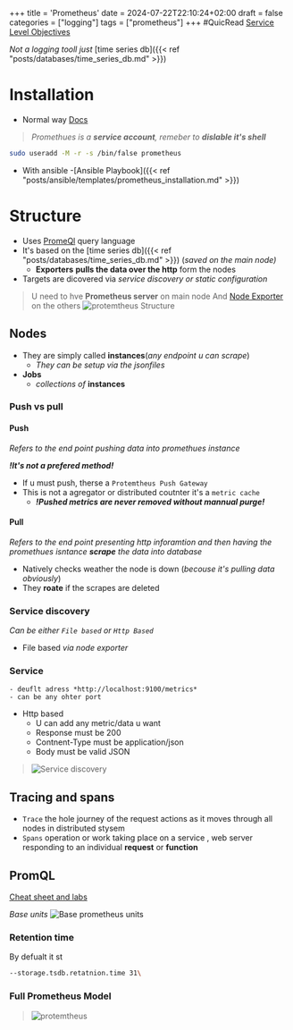 +++
title = 'Prometheus'
date = 2024-07-22T22:10:24+02:00
draft = false
categories = ["logging"]
tags = ["prometheus"]
+++
#QuicRead
[Service Level Objectives](https://sre.google/sre-book/service-level-objectives/)

*Not a logging tooll just* [time series db]({{< ref "posts/databases/time_series_db.md" >}}) 
# Installation
- Normal way
[Docs](https://stevescargall.com/blog/2021/12/how-to-install-prometheus-and-grafana-on-fedora-server/)

> *Promethues  is a **service account**, remeber to* ***dislable it's shell*** 
```bash
sudo useradd -M -r -s /bin/false prometheus
```
- With ansible 
    -[Ansible Playbook]({{< ref "posts/ansible/templates/prometheus_installation.md" >}})



# Structure  
- Uses [PromeQl](https://prometheus.io/docs/prometheus/latest/querying/basics/) query language 
- It's based on the [time series db]({{< ref "posts/databases/time_series_db.md" >}}) (*saved on the main node)*
    - **Exporters** **pulls the data over the http** form the nodes 
- Targets are dicovered via *service discovery or static configuration* 
>U need to hve **Prometheus server** on main node
>And [Node Exporter]() on the others
>![protemtheus Structure](/Notes/prometheus_structure.png)



## Nodes 
- They are simply  called **instances**(*any endpoint u can scrape*)
    - *They can be setup via the jsonfiles*
- **Jobs**
    - *collections of* **instances**



###  Push vs pull 
#### Push 
*Refers to the end point pushing data into promethues instance*

***!It's not a prefered method!***
- If u must push, therse a `Protemtheus Push Gateway`
- This is not a agregator or distributed coutnter  it's a  `metric cache`
    - ***!Pushed metrics are never removed without mannual purge!***
#### Pull
*Refers to the end point presenting http inforamtion and then having the promethues isntance **scrape** the data into database*
- Natively checks weather the node is down (*becouse it's pulling data obviously*)
- They **roate** if the scrapes are deleted


### Service discovery
*Can be either `File based` or `Http Based`*
- File based *via node exporter*
### Service
    - deuflt adress *http://localhost:9100/metrics*
    - can be any ohter port
- Http based
    - U can add any metric/data u want 
    - Response must be 200
    - Contnent-Type must be application/json 
    - Body must be valid JSON
>![Service discovery](/Notes/service_discovery.png)
## Tracing and spans
- `Trace` the hole journey of the request actions as it moves through all nodes in distributed stysem 
- `Spans` operation or work taking place on a service , web server responding  to an individual **request** or **function**

## PromQL 
[Cheat sheet and labs](https://promlabs.com/promql-cheat-sheet/)

*Base units*
![Base prometheus units](/Notes/promql_units.png)
### Retention time 
By defualt it st
```bash
--storage.tsdb.retatnion.time 31\
```
### Full Prometheus Model
>![protemtheus](/Notes/prometheus_overwiev.png)
